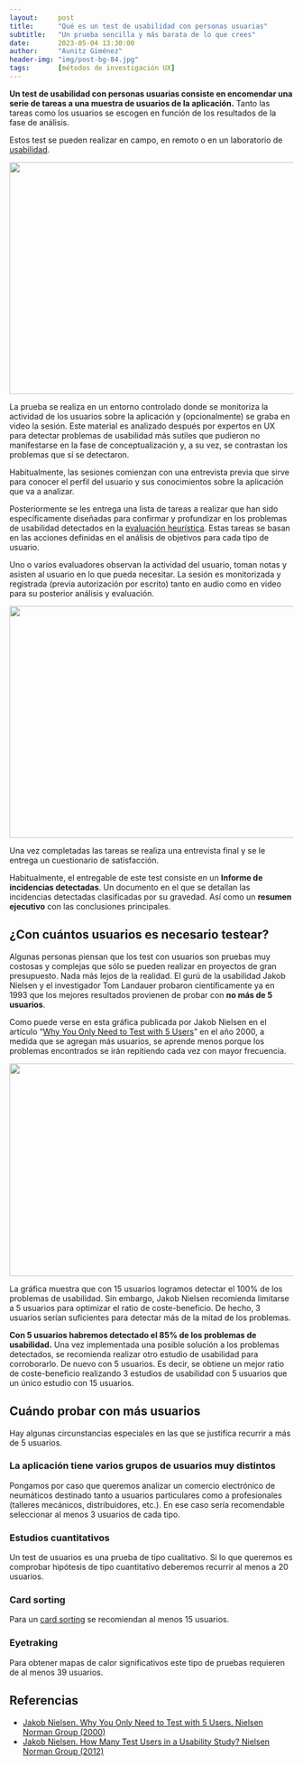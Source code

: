 ```yaml
---
layout:     post
title:      "Qué es un test de usabilidad con personas usuarias"
subtitle:   "Un prueba sencilla y más barata de lo que crees"
date:       2023-05-04 13:30:00
author:     "Aunitz Giménez"
header-img: "img/post-bg-84.jpg"
tags:       [métodos de investigación UX]
---
```


<p><strong>Un test de usabilidad con personas usuarias consiste en encomendar una serie de tareas a una muestra de usuarios de la aplicación.</strong> Tanto las tareas como los usuarios se escogen en función de los resultados de la fase de análisis.</p>

<p>Estos test se pueden realizar en campo, en remoto o en un laboratorio de <a href="{{ site.baseurl }}{% post_url 2022-10-10-que-es-la-usabilidad-de-una-aplicacion %}">usabilidad</a>.</p>

<p><img src="{{ site.baseurl }}/img/que-es-un-test-con-personas-usuarias-01.jpg" loading="lazy" alt="" width="722" height="411"></p>

<p>La prueba se realiza en un entorno controlado donde se monitoriza la actividad de los usuarios sobre la aplicación y (opcionalmente) se graba en video la sesión. Este material es analizado después por expertos en UX para detectar problemas de usabilidad más sutiles que pudieron no manifestarse en la fase de conceptualización y, a su vez, se contrastan los problemas que sí se detectaron.</p>

<p>Habitualmente, las sesiones comienzan con una entrevista previa que sirve para conocer el perfil del usuario y sus conocimientos sobre la aplicación que va a analizar.</p>

<p>Posteriormente se les entrega una lista de tareas a realizar que han sido específicamente diseñadas para confirmar y profundizar en los problemas de usabilidad detectados en la <a href="{{ site.baseurl }}{% post_url 2023-05-08-que-es-un-test-heuristico %}">evaluación heurística</a>. Estas tareas se basan en las acciones definidas en el análisis de objetivos para cada tipo de usuario.</p>

<p>Uno o varios evaluadores observan la actividad del usuario, toman notas y asisten al usuario en lo que pueda necesitar. La sesión es monitorizada y registrada (previa autorización por escrito) tanto en audio como en video para su posterior análisis y evaluación.</p>

<p><img src="{{ site.baseurl }}/img/que-es-un-test-con-personas-usuarias-02.jpg" loading="lazy" alt="" width="722" height="411"></p>

<p>Una vez completadas las tareas se realiza una entrevista final y se le entrega un cuestionario de satisfacción.</p>

<p>Habitualmente, el entregable de este test consiste en un <strong>Informe de incidencias detectadas</strong>. Un documento en el que se detallan las incidencias detectadas clasificadas por su gravedad. Así como un <strong>resumen ejecutivo</strong> con las conclusiones principales.</p>

<h2>¿Con cuántos usuarios es necesario testear?</h2>

<p>Algunas personas piensan que los test con usuarios son pruebas muy costosas y complejas que sólo se pueden realizar en proyectos de gran presupuesto. Nada más lejos de la realidad. El gurú de la usabilidad Jakob Nielsen y el investigador Tom Landauer probaron científicamente ya en 1993 que los mejores resultados provienen de probar con <strong>no más de 5 usuarios</strong>.</p>

<p>Como puede verse en esta gráfica publicada por Jakob Nielsen en el artículo “<a href="https://www.nngroup.com/articles/why-you-only-need-to-test-with-5-users/" target="_blank" rel="noopener noreferrer">Why You Only Need to Test with 5 Users</a>” en el año 2000, a medida que se agregan más usuarios, se aprende menos porque los problemas encontrados se irán repitiendo cada vez con mayor frecuencia.</p>

<p><img src="{{ site.baseurl }}/img/que-es-un-test-con-personas-usuarias-03.gif" loading="lazy" alt="" width="631" height="377"></p>

<p>La gráfica muestra que con 15 usuarios logramos detectar el 100% de los problemas de usabilidad. Sin embargo, Jakob Nielsen recomienda limitarse a 5 usuarios para optimizar el ratio de coste-beneficio. De hecho, 3 usuarios serían suficientes para detectar más de la mitad de los problemas.</p>

<p><strong>Con 5 usuarios habremos detectado el 85% de los problemas de usabilidad.</strong> Una vez implementada una posible solución a los problemas detectados, se recomienda realizar otro estudio de usabilidad para corroborarlo. De nuevo con 5 usuarios. Es decir, se obtiene un mejor ratio de coste-beneficio realizando 3 estudios de usabilidad con 5 usuarios que un único estudio con 15 usuarios.</p>

<h2>Cuándo probar con más usuarios</h2>

<p>Hay algunas circunstancias especiales en las que se justifica recurrir a más de 5 usuarios.</p>

<h3>La aplicación tiene varios grupos de usuarios muy distintos</h3>

<p>Pongamos por caso que queremos analizar un comercio electrónico de neumáticos destinado tanto a usuarios particulares como a profesionales (talleres mecánicos, distribuidores, etc.). En ese caso sería recomendable seleccionar al menos 3 usuarios de cada tipo.</p>

<h3>Estudios cuantitativos</h3>

<p>Un test de usuarios es una prueba de tipo cualitativo. Si lo que queremos es comprobar hipótesis de tipo cuantitativo deberemos recurrir al menos a 20 usuarios.</p>

<h3>Card sorting</h3>

<p>Para un <a href="{{ site.baseurl }}{% post_url 2024-01-20-que-es-un-card-sorting %}">card sorting</a> se recomiendan al menos 15 usuarios.</p>

<h3>Eyetraking</h3>

<p>Para obtener mapas de calor significativos este tipo de pruebas requieren de al menos 39 usuarios.</p>

<h2 class="section-heading">Referencias</h2>

<ul>
	<li><a href="https://www.nngroup.com/articles/why-you-only-need-to-test-with-5-users/" target="_blank" rel="noopener noreferrer">Jakob Nielsen. Why You Only Need to Test with 5 Users. Nielsen Norman Group (2000)</a></li>
	<li><a href="https://www.nngroup.com/articles/how-many-test-users/" target="_blank" rel="noopener noreferrer">Jakob Nielsen. How Many Test Users in a Usability Study? Nielsen Norman Group (2012)</a></li>
</ul>

